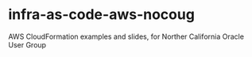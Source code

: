 # infra-as-code-aws-nocoug
AWS CloudFormation examples and slides, for Norther California Oracle User Group
